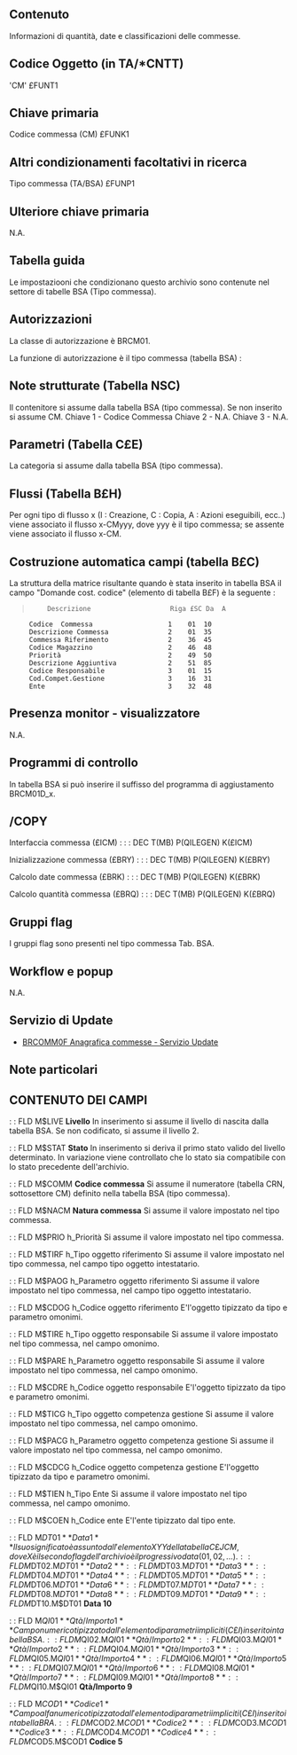 ## Contenuto
Informazioni di quantità, date e classificazioni delle commesse.

## Codice Oggetto (in TA/\*CNTT)
'CM'                               £FUNT1

## Chiave primaria
Codice commessa          (CM)      £FUNK1

## Altri condizionamenti facoltativi in ricerca
Tipo commessa            (TA/BSA)  £FUNP1

## Ulteriore chiave primaria
N.A.

## Tabella guida
Le impostaziooni che condizionano questo archivio sono contenute nel settore di tabelle BSA (Tipo commessa).

## Autorizzazioni
La classe di autorizzazione è BRCM01.

La funzione di autorizzazione è il tipo commessa (tabella BSA) : 

## Note strutturate (Tabella NSC)
Il contenitore si assume dalla tabella BSA (tipo commessa). Se non inserito si assume CM.
Chiave 1 - Codice Commessa
Chiave 2 - N.A.
Chiave 3 - N.A.

## Parametri (Tabella C£E)
La categoria si assume dalla tabella BSA (tipo commessa).

## Flussi (Tabella B£H)
Per ogni tipo di flusso x (I : Creazione, C : Copia, A : Azioni eseguibili, ecc..) viene associato il flusso x-CMyyy, dove yyy è il tipo commessa; se assente viene associato il flusso x-CM.

## Costruzione automatica campi (tabella B£C)
 La struttura della matrice risultante quando è stata inserito in tabella BSA il campo "Domande cost. codice" (elemento di tabella B£F)  è la seguente : 
>         Descrizione                    Riga £SC Da  A
         Codice  Commessa                   1    01  10
         Descrizione Commessa               2    01  35
         Commessa Riferimento               2    36  45
         Codice Magazzino                   2    46  48
         Priorità                           2    49  50
         Descrizione Aggiuntiva             2    51  85
         Codice Responsabile                3    01  15
         Cod.Compet.Gestione                3    16  31
         Ente                               3    32  48


## Presenza monitor - visualizzatore
N.A.

## Programmi di controllo
In tabella BSA si può inserire il suffisso del programma di aggiustamento  BRCM01D_x.

## /COPY
Interfaccia commessa (£ICM) : 
 :  : DEC T(MB) P(QILEGEN) K(£ICM)

Inizializzazione commessa (£BRY) : 
 :  : DEC T(MB) P(QILEGEN) K(£BRY)

Calcolo date commessa (£BRK) : 
 :  : DEC T(MB) P(QILEGEN) K(£BRK)

Calcolo quantità commessa (£BRQ) : 
 :  : DEC T(MB) P(QILEGEN) K(£BRQ)

## Gruppi flag
I gruppi flag sono presenti nel tipo commessa Tab. BSA.

## Workflow e popup
N.A.

## Servizio di Update
- [BRCOMM0F Anagrafica commesse - Servizio Update](Sorgenti/DOC/OJ/PGM/BRCOMM0F)

## Note particolari

## CONTENUTO DEI CAMPI

 :  : FLD M$LIVE **Livello**
In inserimento si assume il livello di nascita dalla tabella BSA.
Se non codificato, si assume il livello 2.

 :  : FLD M$STAT **Stato**
In inserimento si deriva il primo stato valido del livello determinato.
In variazione viene controllato che lo stato sia compatibile con lo stato precedente dell'archivio.

 :  : FLD M$COMM **Codice commessa**
Si assume il numeratore (tabella CRN, sottosettore CM) definito nella tabella BSA (tipo commessa).

 :  : FLD M$NACM **Natura commessa**
Si assume il valore impostato nel tipo commessa.

 :  : FLD M$PRIO h_Priorità
Si assume il valore impostato nel tipo commessa.

 :  : FLD M$TIRF h_Tipo oggetto riferimento
Si assume il valore impostato nel tipo commessa, nel campo tipo oggetto intestatario.

 :  : FLD M$PAOG h_Parametro oggetto riferimento
Si assume il valore impostato nel tipo commessa, nel campo tipo oggetto intestatario.

 :  : FLD M$CDOG h_Codice oggetto riferimento
E'l'oggetto tipizzato da tipo e parametro omonimi.

 :  : FLD M$TIRE h_Tipo oggetto responsabile
Si assume il valore impostato nel tipo commessa, nel campo omonimo.

 :  : FLD M$PARE h_Parametro oggetto responsabile
Si assume il valore impostato nel tipo commessa, nel campo omonimo.

 :  : FLD M$CDRE h_Codice oggetto responsabile
E'l'oggetto tipizzato da tipo e parametro omonimi.

 :  : FLD M$TICG h_Tipo oggetto competenza gestione
Si assume il valore impostato nel tipo commessa, nel campo omonimo.

 :  : FLD M$PACG h_Parametro oggetto competenza gestione
Si assume il valore impostato nel tipo commessa, nel campo omonimo.

 :  : FLD M$CDCG h_Codice oggetto competenza gestione
E'l'oggetto tipizzato da tipo e parametro omonimi.

 :  : FLD M$TIEN h_Tipo Ente
Si assume il valore impostato nel tipo commessa, nel campo omonimo.

 :  : FLD M$COEN h_Codice ente
E'l'ente tipizzato dal tipo ente.

 :  : FLD M$DT01 **Data 1**
Il suo significato è assunto dall'elemento XYY della tabella C£J CM, dove X è il secondo flag dell'archivio è il progressivo data (01, 02, ...).
 :  : FLD M$DT02.M$DT01 **Data 2**
 :  : FLD M$DT03.M$DT01 **Data 3**
 :  : FLD M$DT04.M$DT01 **Data 4**
 :  : FLD M$DT05.M$DT01 **Data 5**
 :  : FLD M$DT06.M$DT01 **Data 6**
 :  : FLD M$DT07.M$DT01 **Data 7**
 :  : FLD M$DT08.M$DT01 **Data 8**
 :  : FLD M$DT09.M$DT01 **Data 9**
 :  : FLD M$DT10.M$DT01 **Data 10**

 :  : FLD M$QI01 **Qtà/Importo 1**
Campo numerico tipizzato dall'elemento di parametri impliciti (C£I) inserito in tabella BSA.
 :  : FLD M$QI02.M$QI01 **Qtà/Importo 2**
 :  : FLD M$QI03.M$QI01 **Qtà/Importo 2**
 :  : FLD M$QI04.M$QI01 **Qtà/Importo 3**
 :  : FLD M$QI05.M$QI01 **Qtà/Importo 4**
 :  : FLD M$QI06.M$QI01 **Qtà/Importo 5**
 :  : FLD M$QI07.M$QI01 **Qtà/Importo 6**
 :  : FLD M$QI08.M$QI01 **Qtà/Importo 7**
 :  : FLD M$QI09.M$QI01 **Qtà/Importo 8**
 :  : FLD M$QI10.M$QI01 **Qtà/Importo 9**

 :  : FLD M$COD1 **Codice 1**
Campo alfanumerico tipizzato dall'elemento di parametri impliciti (C£I) inserito in tabella BRA.
 :  : FLD M$COD2.M$COD1 **Codice 2**
 :  : FLD M$COD3.M$COD1 **Codice 3**
 :  : FLD M$COD4.M$COD1 **Codice 4**
 :  : FLD M$COD5.M$COD1 **Codice 5**
